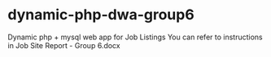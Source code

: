# dynamic-php-dwa-group6
 Dynamic php + mysql web app for Job Listings
 You can refer to instructions in Job Site Report - Group 6.docx 